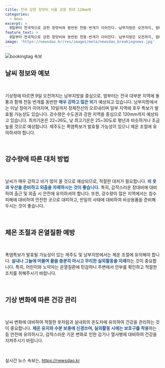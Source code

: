 ```yaml
---
title: 전국 강한 장맛비 서울 강원 최대 120㎜에
categories:
  - News
excerpt: >
  9일부터 전국적으로 강한 장맛비와 동반된 천둥·번개가 이어진다. 남부지방은 오전까지, 밤에 전국으로 확대되며, 10일까지 계속될 것으로 예상된다. 서울 등 주요 지역은 최대 120mm의 강우가 예상되며, 일부 지역은 호우 특보가 발령될 수도 있다. 또한, 제주도와 남부지방은 폭염특보가 발령되어 체감온도가 33도 안팎까지 오를 것으로 예상되므로, 온열질환을 예방할 필요가 있다.
feature_text: >
  9일부터 전국적으로 강한 장맛비와 동반된 천둥·번개가 이어진다. 남부지방은 오전까지, 밤에 전국으로 확대되며, 10일까지 계속될 것으로 예상된다. 서울 등 주요 지역은 최대 120mm의 강우가 예상되며, 일부 지역은 호우 특보가 발령될 수도 있다. 또한, 제주도와 남부지방은 폭염특보가 발령되어 체감온도가 33도 안팎까지 오를 것으로 예상되므로, 온열질환을 예방할 필요가 있다.
image: 'https://newsdao.kr/res/images/meta/newsdao_breakingnews.jpg'
---
```


<p><img src="https://newsdao.kr/res/images/meta/newsdao_breakingnews.jpg" alt="bookingtag 속보" /></p>

<h2 data-ke-size="size26">날씨 정보와 예보</h2>

<p data-ke-size="size16">&nbsp;</p>

<p>기상청에 따르면 9일 오전까지는 남부지방을 중심으로, 밤부터는 전국 대부분 지역에 돌풍과 함께 천둥·번개를 동반한 <b><span style="color: #1a5490;">매우 강하고 많은 비</span></b>가 예상되고 있습니다. 남부지방에서는 이날 장마가 이어지며, 10일까지 정체전선의 오르내리며 일부 지역에 호우 특보가 발효될 가능성도 있습니다. 강수량은 수도권과 강원 지역을 중심으로 120mm까지 예상되고 있습니다. 최저기온은 22~26도, 낮 최고기온은 25~30도로 평년과 비슷하거나 조금 높을 것으로 예상됩니다. 제주도는 폭염특보가 발효될 가능성이 있으니 체온 조절에 유의하셔야 합니다.</p>

<p data-ke-size="size16">&nbsp;</p>

<h2 data-ke-size="size26">강수량에 따른 대처 방법</h2>

<p data-ke-size="size16">&nbsp;</p>

<p>날씨가 매우 강하고 비가 많이 올 것으로 예상되므로, 적절한 대처가 필요합니다. <b><span style="color: #1a5490;">비 옷과 우산을 준비하고 외출을 자제하시는 것이 좋습니다.</span></b> 특히, 갑작스러운 장대비에 대비하여 출근 및 외출 시 안전에 유의하셔야 합니다. 또한, 강수량이 많은 지역에서는 침수 피해에 대비하여 안전한 곳으로 대피하고, 만일의 사태에 대비하여 비상용품을 준비해 두시는 것이 좋습니다.</p>

<p data-ke-size="size16">&nbsp;</p>

<h2 data-ke-size="size26">체온 조절과 온열질환 예방</h2>

<p data-ke-size="size16">&nbsp;</p>

<p>폭염특보가 발효될 가능성이 있는 제주도 및 남부지방에서는 체온 조절에 유의해야 합니다. <b><span style="color: #1a5490;">실내나 그늘에 머물며 물을 충분히 마시고 무리한 실외활동을 자제</span></b>하는 것이 중요합니다. 특히, 어린이와 노약자는 온열질환에 민감하니 주변에서 안부를 확인하고 적절한 조치를 취해주시기 바랍니다.</p>

<p data-ke-size="size16">&nbsp;</p>

<h2 data-ke-size="size26">기상 변화에 따른 건강 관리</h2>

<p data-ke-size="size16">&nbsp;</p>

<p>날씨 변화에 대비하여 적절한 옷차림과 실내외의 온도차에 유의하여 건강을 관리하는 것이 중요합니다. <b><span style="color: #1a5490;">체온 유지와 수분 보충에 신경쓰며, 실외활동 시에는 보호구를 착용</span></b>하는 등 안전에 유의하시고, 갑작스러운 기온 변화로 인한 감기나 열사병에 대비하여 건강을 지켜주시기 바랍니다.</p>

<p data-ke-size="size16">&nbsp;</p>
실시간 뉴스 속보는, <a href="https://newsdao.kr" rel="dofollow">https://newsdao.kr</a>


